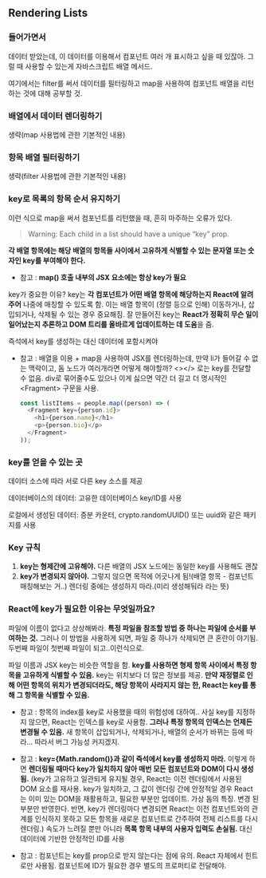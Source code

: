 ## Rendering Lists

### 들어가면서

데이터 받았는데, 이 데이터를 이용해서 컴포넌트 여러 개 표시하고 싶을 때 있잖아. 그럴 때 사용할 수 있는게 자바스크립트 배열 메서드.

여기에서는 filter를 써서 데이터를 필터링하고 map을 사용하여 컴포넌트 배열을 리턴하는 것에 대해 공부할 것.

### 배열에서 데이터 렌더링하기

생략(map 사용법에 관한 기본적인 내용)

### 항목 배열 필터링하기

생략(filter 사용법에 관한 기본적인 내용)

### key로 목록의 항목 순서 유지하기

이런 식으로 map을 써서 컴포넌트를 리턴했을 때, 흔히 마주하는 오류가 있다.

> Warning: Each child in a list should have a unique “key” prop.

**각 배열 항목에는 해당 배열의 항목들 사이에서 고유하게 식별할 수 있는 문자열 또는 숫자인 key를 부여해야 한다.**

- 참고 : **map() 호출 내부의 JSX 요소에는 항상 key가 필요**

key가 중요한 이유? key는 **각 컴포넌트가 어떤 배열 항목에 해당하는지 React에 알려주어** 나중에 매칭할 수 있도록 함. 이는 배열 항목이 (정렬 등으로 인해) 이동하거나, 삽입되거나, 삭제될 수 있는 경우 중요해짐. 잘 만들어진 key는 **React가 정확히 무슨 일이 일어났는지 추론하고 DOM 트리를 올바르게 업데이트하는 데 도움**을 줌.

즉석에서 key를 생성하는 대신 데이터에 포함시켜야

- 참고 : 배열을 이용 + map을 사용하여 JSX를 렌더링하는데, 만약 li가 들어갈 수 없는 맥락이고, 돔 노드가 여러개라면 어떻게 해야할까? <></> 로는 key를 전달할 수 없음. div로 묶어줄수도 있으나 이게 싫으면 약간 더 길고 더 명시적인 \<Fragment> 구문을 사용.

  ```javascript
  const listItems = people.map((person) => (
    <Fragment key={person.id}>
      <h1>{person.name}</h1>
      <p>{person.bio}</p>
    </Fragment>
  ));
  ```

### key를 얻을 수 있는 곳

데이터 소스에 따라 서로 다른 key 소스를 제공

데이터베이스의 데이터: 고유한 데이터베이스 key/ID를 사용

로컬에서 생성된 데이터: 증분 카운터, crypto.randomUUID() 또는 uuid와 같은 패키지를 사용

### Key 규칙

1. **key는 형제간에 고유해야.** 다른 배열의 JSX 노드에는 동일한 key를 사용해도 괜찮
2. **key가 변경되지 않아야.** 그렇지 않으면 목적에 어긋나게 됨!(배열 항목 - 컴포넌트 매칭해보는 거..) 렌더링 중에는 생성하지 마라.(미리 생성해둬라 라는 뜻)

### React에 key가 필요한 이유는 무엇일까요?

파일에 이름이 없다고 상상해봐라. **특정 파일을 참조할 방법 중 하나는 파일에 순서를 부여하는 것.** 그러나 이 방법을 사용하게 되면, 파일 중 하나가 삭제되면 큰 혼란이 야기됨. 두번째 파일이 첫번째 파일이 되고..이런식으로.

파일 이름과 JSX key는 비슷한 역할을 함. **key를 사용하면 형제 항목 사이에서 특정 항목을 고유하게 식별할 수 있음.** key는 위치보다 더 많은 정보를 제공. **만약 재정렬로 인해 어떤 항목의 위치가 변경되더라도, 해당 항목이 사라지지 않는 한, React는 key를 통해 그 항목을 식별할 수 있음.**

- 참고 : 항목의 index를 key로 사용했을 때의 위험성에 대하여.. 사실 key를 지정하지 않으면, React는 인덱스를 key로 사용함. **그러나 특정 항목의 인덱스는 언제든 변경될 수 있음.** 새 항목이 삽입되거나, 삭제되거나, 배열의 순서가 바뀌는 등에 따라... 따라서 버그 가능성 커지겠지.

- 참고 : **key={Math.random()}과 같이 즉석에서 key를 생성하지 마라.** 이렇게 하면 **렌더링될 때마다 key가 일치하지 않아 매번 모든 컴포넌트와 DOM이 다시 생성됨.** (key가 고유하고 일관되게 유지될 경우, React는 이전 렌더링에서 사용된 DOM 요소를 재사용. key가 일치하고, 그 값이 렌더링 간에 안정적일 경우 React는 이미 있는 DOM을 재활용하고, 필요한 부분만 업데이트. 가상 돔의 특징. 변경 된 부분만 반영한다. 반면, key가 렌더링마다 변경되면 React는 이전 컴포넌트와의 관계를 인식하지 못하고 모든 항목을 새로운 컴포넌트로 간주하여 전체 리스트를 다시 렌더링.) 속도가 느려질 뿐만 아니라 **목록 항목 내부의 사용자 입력도 손실됨.** 대신 데이터에 기반한 안정적인 ID를 사용

- 참고 : 컴포넌트는 key를 prop으로 받지 않는다는 점에 유의. React 자체에서 힌트로만 사용됨. 컴포넌트에 ID가 필요한 경우 별도의 프로퍼티로 전달해야.
